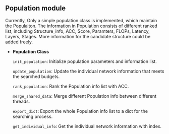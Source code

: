 ## Population module

Currently, Only a simple population class is implemented, which maintain the Populaiton. The information in Population consists of different ranked list, including Structure_info, ACC, Score, Paramters, FLOPs, Latency, Layers, Stages. More information for the candidate structure could be added freely.

- **Population Class**

    `init_population`: Initialize population parameters and information list.

    `update_population`: Update the individual network information that meets the searched budgets.

    `rank_population`: Rank the Population info list with ACC.

    `merge_shared_data`: Merge different Population info between different threads.

    `export_dict`: Export the whole Population info list to a dict for the searching process.

    `get_individual_info`: Get the individual network information with index.
